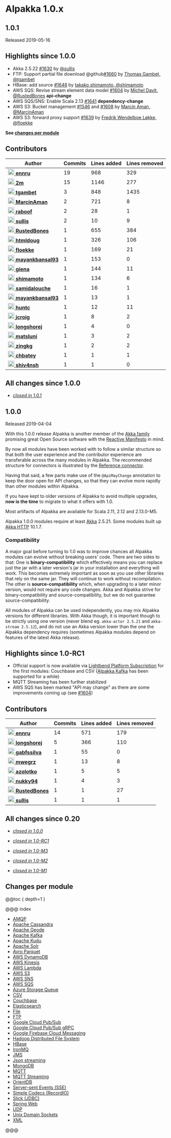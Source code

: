 # Alpakka 1.0.x

## 1.0.1

Released 2019-05-16

## Highlights since 1.0.0

* Akka 2.5.22 [#1630](https://github.com/akka/alpakka/pull/1630) by [@sullis](https://github.com/sullis)
* FTP: Support partial file download @github[#1660](#1660) by [Thomas Gambet, @tgambet](https://github.com/tgambet)
* HBase: add source [#1648](https://github.com/akka/alpakka/pull/1648) by [takako shimamoto, @shimamoto](https://github.com/shimamoto) 
* AWS SQS: Revise stream element data model [#1604](https://github.com/akka/alpakka/pull/1604) by [Michel Davit, @RustedBones](https://github.com/RustedBones) **api-change**
* AWS SQS/SNS: Enable Scala 2.13 [#1641](https://github.com/akka/alpakka/pull/1641)  **dependency-change**  
* AWS S3: Bucket management [#1546](https://github.com/akka/alpakka/issues/1546) and [#1608](https://github.com/akka/alpakka/issues/1608) by [Marcin Aman, @MarcinAman](https://github.com/MarcinAman)
* AWS S3: forward proxy support [#1639](https://github.com/akka/alpakka/pull/1639) by [Fredrik Wendelboe Løkke, @floekke](https://github.com/floekke)

**See [changes per module](#changes-per-module)**

## Contributors

| Author | Commits | Lines added | Lines removed |
| ------ | ------- | ----------- | ------------- |
| [<img width="20" alt="ennru" src="https://avatars3.githubusercontent.com/u/458526?v=4&s=40"> **ennru**](https://github.com/ennru) | 19 | 968 | 329 |
| [<img width="20" alt="2m" src="https://avatars3.githubusercontent.com/u/422086?v=4&s=40"> **2m**](https://github.com/2m) | 15 | 1146 | 277 |
| [<img width="20" alt="tgambet" src="https://avatars1.githubusercontent.com/u/1452037?v=4&s=40"> **tgambet**](https://github.com/tgambet) | 3 | 848 | 1435 |
| [<img width="20" alt="MarcinAman" src="https://avatars0.githubusercontent.com/u/15652452?v=4&s=40"> **MarcinAman**](https://github.com/MarcinAman) | 2 | 721 | 8 |
| [<img width="20" alt="raboof" src="https://avatars2.githubusercontent.com/u/131856?v=4&s=40"> **raboof**](https://github.com/raboof) | 2 | 28 | 1 |
| [<img width="20" alt="sullis" src="https://avatars3.githubusercontent.com/u/30938?v=4&s=40"> **sullis**](https://github.com/sullis) | 2 | 10 | 9 |
| [<img width="20" alt="RustedBones" src="https://avatars3.githubusercontent.com/u/2845540?v=4&s=40"> **RustedBones**](https://github.com/RustedBones) | 1 | 655 | 384 |
| [<img width="20" alt="htmldoug" src="https://avatars2.githubusercontent.com/u/663139?v=4&s=40"> **htmldoug**](https://github.com/htmldoug) | 1 | 326 | 106 |
| [<img width="20" alt="floekke" src="https://avatars1.githubusercontent.com/u/5900695?v=4&s=40"> **floekke**](https://github.com/floekke) | 1 | 169 | 21 |
| [<img width="20" alt="mayankbansal93" src="https://avatars2.githubusercontent.com/u/8069749?v=4&s=40"> **mayankbansal93**](https://github.com/mayankbansal93) | 1 | 153 | 0 |
| [<img width="20" alt="giena" src="https://avatars3.githubusercontent.com/u/6929360?v=4&s=40"> **giena**](https://github.com/giena) | 1 | 144 | 11 |
| [<img width="20" alt="shimamoto" src="https://avatars1.githubusercontent.com/u/1875052?v=4&s=40"> **shimamoto**](https://github.com/shimamoto) | 1 | 134 | 6 |
| [<img width="20" alt="samidalouche" src="https://avatars3.githubusercontent.com/u/142329?v=4&s=40"> **samidalouche**](https://github.com/samidalouche) | 1 | 16 | 1 |
| [<img width="20" alt="mayankbansal93" src="https://avatars2.githubusercontent.com/u/8069749?v=4&s=40"> **mayankbansal93**](https://github.com/mayankbansal93) | 1 | 13 | 1 |
| [<img width="20" alt="huntc" src="https://avatars2.githubusercontent.com/u/694893?v=4&s=40"> **huntc**](https://github.com/huntc) | 1 | 12 | 11 |
| [<img width="20" alt="jcroig" src="https://avatars2.githubusercontent.com/u/122266?v=4&s=40"> **jcroig**](https://github.com/jcroig) | 1 | 8 | 2 |
| [<img width="20" alt="longshorej" src="https://avatars1.githubusercontent.com/u/515201?v=4&s=40"> **longshorej**](https://github.com/longshorej) | 1 | 4 | 0 |
| [<img width="20" alt="matsluni" src="https://avatars3.githubusercontent.com/u/2551177?v=4&s=40"> **matsluni**](https://github.com/matsluni) | 1 | 3 | 2 |
| [<img width="20" alt="zingkg" src="https://avatars3.githubusercontent.com/u/20845097?v=4&s=40"> **zingkg**](https://github.com/zingkg) | 1 | 2 | 2 |
| [<img width="20" alt="chbatey" src="https://avatars1.githubusercontent.com/u/1866779?v=4&s=40"> **chbatey**](https://github.com/chbatey) | 1 | 1 | 1 |
| [<img width="20" alt="shiv4nsh" src="https://avatars3.githubusercontent.com/u/12807854?v=4&s=40"> **shiv4nsh**](https://github.com/shiv4nsh) | 1 | 1 | 0 |


## All changes since 1.0.0

* [*closed in 1.0.1*](https://github.com/akka/alpakka/issues?q=is%3Aclosed+milestone%3A1.0.1)


## 1.0.0

Released 2019-04-04

With this 1.0.0 release Alpakka is another member of the [Akka family](https://akka.io/docs/) promising great Open Source software with the [Reactive Manifesto](https://www.reactivemanifesto.org/) in mind.

By now all modules have been worked with to follow a similar structure so that both the user experience and the contributor experience are transferable across the many modules in Alpakka. The recommended structure for connectors is illustrated by the [Reference connector](https://doc.akka.io/docs/alpakka/current/reference.html).

Having that said, a few parts make use of the `@ApiMayChange` annotation to keep the door open for API changes, so that they can evolve more rapidly than other modules within Alpakka.

If you have kept to older versions of Alpakka to avoid multiple upgrades, **now is the time** to migrate to what it offers with 1.0.

Most artifacts of Alpakka are available for Scala 2.11, 2.12 and 2.13.0-M5.

Alpakka 1.0.0 modules require at least [Akka](https://akka.io/blog/news-archive.html) 2.5.21. Some modules built up [Akka HTTP](https://doc.akka.io/docs/akka-http/current/release-notes/10.1.x.html) 10.1.7.


### Compatibility

A major goal before turning to 1.0 was to improve chances all Alpakka modules can evolve without breaking users' code. There are two sides to that: One is **binary-compatibility** which effectively means you can replace just the jar with a later version's jar in your installation and everything will work. This becomes extremely important as soon as you use other libraries that rely on the same jar. They will continue to work without recompilation. The other is **source-compatibility** which, when upgrading to a later minor version, would not require any code changes. Akka and Alpakka strive for binary-compatibility and source-compatibility, but we do not guarantee source-compatibility.

All modules of Alpakka can be used independently, you may mix Alpakka versions for different libraries. With Akka though, it is important though to be strictly using one version (never blend eg. `akka-actor 2.5.21` and `akka-stream 2.5.12`), and do not use an Akka version lower than the one the Alpakka dependency requires (sometimes Alpakka modules depend on features of the latest Akka release).


## Highlights since 1.0-RC1

* Official support is now available via [Lightbend Platform Subscription](https://www.lightbend.com/lightbend-platform-subscription) for the first modules: Couchbase and CSV ([Alpakka Kafka](https://doc.akka.io/docs/alpakka-kafka/current/) has been supported for a while)
* MQTT Streaming has been further stabilized
* AWS SQS has been marked "API may change" as there are some improvements coming up (see [#1604](https://github.com/akka/alpakka/pull/1604))


## Contributors

| Author | Commits | Lines added | Lines removed |
| ------ | ------- | ----------- | ------------- |
| [<img width="20" alt="ennru" src="https://avatars3.githubusercontent.com/u/458526?v=4&s=40"> **ennru**](https://github.com/ennru) | 14 | 571 | 179 |
| [<img width="20" alt="longshorej" src="https://avatars1.githubusercontent.com/u/515201?v=4&s=40"> **longshorej**](https://github.com/longshorej) | 5 | 366 | 110 |
| [<img width="20" alt="gabfssilva" src="https://avatars1.githubusercontent.com/u/5403842?v=4&s=40"> **gabfssilva**](https://github.com/gabfssilva) | 1 | 55 | 0 |
| [<img width="20" alt="mwegrz" src="https://avatars0.githubusercontent.com/u/7756433?v=4&s=40"> **mwegrz**](https://github.com/mwegrz) | 1 | 13 | 8 |
| [<img width="20" alt="azolotko" src="https://avatars2.githubusercontent.com/u/110424?v=4&s=40"> **azolotko**](https://github.com/azolotko) | 1 | 5 | 5 |
| [<img width="20" alt="nukky94" src="https://avatars2.githubusercontent.com/u/11653587?v=4&s=40"> **nukky94**](https://github.com/nukky94) | 1 | 4 | 3 |
| [<img width="20" alt="RustedBones" src="https://avatars3.githubusercontent.com/u/2845540?v=4&s=40"> **RustedBones**](https://github.com/RustedBones) | 1 | 1 | 27 |
| [<img width="20" alt="sullis" src="https://avatars3.githubusercontent.com/u/30938?v=4&s=40"> **sullis**](https://github.com/sullis) | 1 | 1 | 1 |


## All changes since 0.20

* [*closed in 1.0.0*](https://github.com/akka/alpakka/issues?q=is%3Aclosed+milestone%3A1.0.0)

* [*closed in 1.0-RC1*](https://github.com/akka/alpakka/issues?q=is%3Aclosed+milestone%3A1.0-RC1)

* [*closed in 1.0-M3*](https://github.com/akka/alpakka/issues?q=is%3Aclosed+milestone%3A1.0-M3)

* [*closed in 1.0-M2*](https://github.com/akka/alpakka/issues?q=is%3Aclosed+milestone%3A1.0-M2)

* [*closed in 1.0-M1*](https://github.com/akka/alpakka/issues?q=is%3Aclosed+milestone%3A1.0-M1)


## Changes per module

@@toc { depth=1 }

@@@ index

* [AMQP](1.0.x/amqp.md)
* [Apache Cassandra](1.0.x/cassandra.md)
* [Apache Geode](1.0.x/geode.md)
* [Apache Kafka](1.0.x/kafka.md)
* [Apache Kudu](1.0.x/kudu.md)
* [Apache Solr](1.0.x/solr.md)
* [Avro Parquet](1.0.x/avroparquet.md)
* [AWS DynamoDB](1.0.x/dynamodb.md)
* [AWS Kinesis](1.0.x/kinesis.md)
* [AWS Lambda](1.0.x/awslambda.md)
* [AWS S3](1.0.x/s3.md)
* [AWS SNS](1.0.x/sns.md)
* [AWS SQS](1.0.x/sqs.md)
* [Azure Storage Queue](1.0.x/azure-storage-queue.md)
* [CSV](1.0.x/csv.md)
* [Couchbase](1.0.x/couchbase.md)
* [Elasticsearch](1.0.x/elasticsearch.md)
* [File](1.0.x/file.md)
* [FTP](1.0.x/ftp.md)
* [Google Cloud Pub/Sub](1.0.x/google-cloud-pub-sub.md)
* [Google Cloud Pub/Sub gRPC](1.0.x/google-cloud-pub-sub-grpc.md)
* [Google Firebase Cloud Messaging](1.0.x/google-fcm.md)
* [Hadoop Distributed File System](1.0.x/hdfs.md)
* [HBase](1.0.x/hbase.md)
* [IronMQ](1.0.x/ironmq.md)
* [JMS](1.0.x/jms.md)
* [Json streaming](1.0.x/json-streaming.md)
* [MongoDB](1.0.x/mongodb.md)
* [MQTT](1.0.x/mqtt.md)
* [MQTT Streaming](1.0.x/mqtt-streaming.md)
* [OrientDB](1.0.x/orientdb.md)
* [Server-sent Events (SSE)](1.0.x/sse.md)
* [Simple Codecs (RecordIO)](1.0.x/simple-codecs.md)
* [Slick (JDBC)](1.0.x/slick.md)
* [Spring Web](1.0.x/spring-web.md)
* [UDP](1.0.x/udp.md)
* [Unix Domain Sockets](1.0.x/unix-domain-socket.md)
* [XML](1.0.x/xml.md)


@@@
